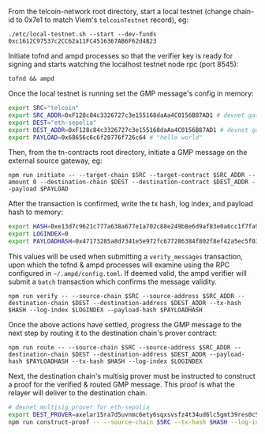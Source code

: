 From the telcoin-network root directory, start a local testnet (change chain-id to 0x7e1 to match Viem's `telcoinTestnet` record), eg:

`./etc/local-testnet.sh --start --dev-funds 0xc1612C97537c2CC62a11FC4516367AB6F62d4B23`

Initiate tofnd and ampd processes so that the verifier key is ready for signing and starts watching the localhost testnet node rpc (port 8545):

`tofnd && ampd`

Once the local testnet is running set the GMP message's config in memory:

```bash
export SRC="telcoin"
export SRC_ADDR=0xF128c84c3326727c3e155168daAa4C0156B87AD1 # devnet gateway
export DEST="eth-sepolia"
export DEST_ADDR=0xF128c84c3326727c3e155168daAa4C0156B87AD1 # devnet gateway
export PAYLOAD=0x68656c6c6f20776f726c64 # "hello world"
```

Then, from the tn-contracts root directory, initiate a GMP message on the external source gateway, eg:

`npm run initiate -- --target-chain $SRC --target-contract $SRC_ADDR --amount 0 --destination-chain $DEST --destination-contract $DEST_ADDR --payload $PAYLOAD`

After the transaction is confirmed, write the tx hash, log index, and payload hash to memory:

```bash
export HASH=0xe13d7c9621c777a638a677e1a702c88e249b8e6d9af83e0a6cc1f7fa91e70d98
export LOGINDEX=0
export PAYLOADHASH=0x47173285a8d7341e5e972fc677286384f802f8ef42a5ec5f03bbfa254cb01fad
```

This values will be used when submitting a `verify_messages` transaction, upon which the tofnd & ampd processes will examine using the RPC configured in `~/.ampd/config.toml`. If deemed valid, the ampd verifier will submit a `batch` transaction which confirms the message validity.

`npm run verify -- --source-chain $SRC --source-address $SRC_ADDR --destination-chain $DEST --destination-address $DEST_ADDR --tx-hash $HASH --log-index $LOGINDEX --payload-hash $PAYLOADHASH`

Once the above actions have settled, progress the GMP message to the next step by routing it to the destination chain's prover contract:

`npm run route -- --source-chain $SRC --source-address $SRC_ADDR --destination-chain $DEST --destination-address $DEST_ADDR --payload-hash $PAYLOADHASH --tx-hash $HASH --log-index $LOGINDEX`

Next, the destination chain's multisig prover must be instructed to construct a proof for the verified & routed GMP message. This proof is what the relayer will deliver to the destination chain.

```bash
# devnet multisig prover for eth-sepolia
export DEST_PROVER=axelar15ra7d5uvnmc6ety6sqxsvsfz4t34ud6lc5gmt39res0c5thkqp2qdwj4af
npm run construct-proof -- --source-chain $SRC --tx-hash $HASH --log-index $LOGINDEX --destination-chain-multisig-prover $DEST_PROVER
```
